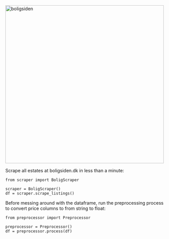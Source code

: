 
<img width="493" alt="boligsiden" src="https://user-images.githubusercontent.com/39537120/89758715-bad4d680-dae8-11ea-8e77-c85c02b78373.png">


Scrape all estates at boligsiden.dk in less than a minute:
```
from scraper import BoligScraper

scraper = BoligScraper()
df = scraper.scrape_listings()
```
Before messing around with the dataframe, run the preprocessing process to convert price columns to from string to float:
```
from preprocessor import Preprocessor

preprocessor = Preprocessor()
df = preprocessor.process(df)
```
